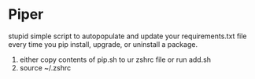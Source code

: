 # Piper

stupid simple script to autopopulate and update your requirements.txt file every time you pip install, upgrade, or uninstall a package.

1. either copy contents of pip.sh to ur zshrc file or run add.sh
2. source ~/.zshrc
